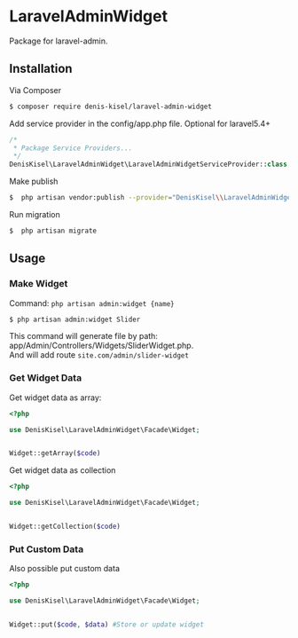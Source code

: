 # LaravelAdminWidget

Package for laravel-admin.

## Installation

Via Composer

``` bash
$ composer require denis-kisel/laravel-admin-widget
```

Add service provider in the config/app.php file. Optional for laravel5.4+ 

``` php
/*
 * Package Service Providers...
 */
DenisKisel\LaravelAdminWidget\LaravelAdminWidgetServiceProvider::class,
```

Make publish
``` bash
$  php artisan vendor:publish --provider="DenisKisel\\LaravelAdminWidget\\LaravelAdminWidgetServiceProvider"
```

Run migration
``` bash
$  php artisan migrate
```

## Usage
### Make Widget
Command: `php artisan admin:widget {name}`

``` bash
$ php artisan admin:widget Slider
```

This command will generate file by path: app/Admin/Controllers/Widgets/SliderWidget.php.  
And will add route `site.com/admin/slider-widget`

### Get Widget Data
Get widget data as array:

``` php
<?php

use DenisKisel\LaravelAdminWidget\Facade\Widget;


Widget::getArray($code)
```

Get widget data as collection

``` php
<?php

use DenisKisel\LaravelAdminWidget\Facade\Widget;


Widget::getCollection($code)
```


### Put Custom Data

Also possible put custom data

``` php
<?php

use DenisKisel\LaravelAdminWidget\Facade\Widget;


Widget::put($code, $data) #Store or update widget
```

